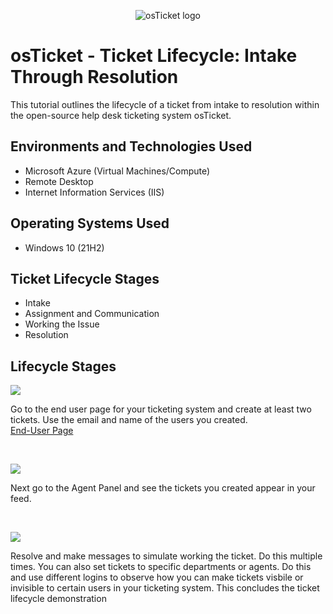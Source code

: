 <p align="center">
<img src="https://i.imgur.com/Clzj7Xs.png" alt="osTicket logo"/>
</p>

<h1>osTicket - Ticket Lifecycle: Intake Through Resolution</h1>
This tutorial outlines the lifecycle of a ticket from intake to resolution within the open-source help desk ticketing system osTicket.<br />


<h2>Environments and Technologies Used</h2>

- Microsoft Azure (Virtual Machines/Compute)
- Remote Desktop
- Internet Information Services (IIS)

<h2>Operating Systems Used </h2>

- Windows 10</b> (21H2) 

<h2>Ticket Lifecycle Stages</h2>

- Intake
- Assignment and Communication
- Working the Issue
- Resolution

<h2>Lifecycle Stages</h2>

<p>
<img src="https://i.imgur.com/UB3bu2r.png"/>
</p>
<p>
Go to the end user page for your ticketing system and create at least two tickets. Use the email and name of the users you created.<br \>
  <a href="http://localhost/osTicket/">End-User Page </a> 
</p>
<br />

<p>
<img src="https://i.imgur.com/RhqWadD.png"/>
</p>
<p>
Next go to the Agent Panel and see the tickets you created appear in your feed.
</p>
<br />

<p>
<img src="https://i.imgur.com/qy4CSnY.png"/>
</p>
<p>
Resolve and make messages to simulate working the ticket. Do this multiple times. You can also set tickets to specific departments or agents. Do this and use different logins to observe how you can make tickets visbile or invisible to certain users in your ticketing system. This concludes the ticket lifecycle demonstration
</p>
<br />

